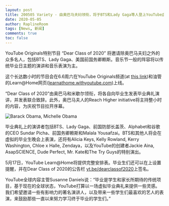 ```yaml
---
layout: post
title: 200505 Variety - 由奥巴马夫妇领衔，将于BTS和Lady Gaga等人登上YouTube虚拟毕业典礼
date: 2020-05-05
author: RaplineRoom
tags: [News, 新闻]
comments: true
toc: false
---
```


YouTube Originals特别节目 “Dear Class of 2020” 将邀请除奥巴马夫妇之外的众多名人，包括BTS、Lady Gaga、美国前国务卿赖斯。音乐节一般的阵容将以传统毕业日主题的演讲和音乐表演为主。

这个长达数小时的节目会在6.6周六在YouTube Originals频道(at [this link](https://www.youtube.com/channel/UCqVDpXKLmKeBU_yyt_QkItQ))和油管的Learn@Home网页([learnathome.withyoutube.com](https://learnathome.withyoutube.com/))上线。

“Dear Class of 2020”由奥巴马和米歇尔领衔，将各自向毕业生发表毕业典礼演讲，并发表联合致辞。此外，奥巴马夫人的Reach Higher initiative将主持整小时的内容，为庆祝节目拉开序幕。

![Barack Obama, Michelle Obama](https://tva1.sinaimg.cn/large/007S8ZIlgy1gei343zj17j30ix0an75r.jpg)

毕业典礼上的演讲者包括BTS、Lady Gaga、前国防部长盖茨、Alphabet和谷歌的CEO Sundar Picha、前国务卿赖斯和Malala Yousafzai。BTS和其他人将会在虚拟的毕业生晚会上表演，还将有Alicia Keys, Kelly Rowland, Kerry Washington, Chloe x Halle, Zendaya，以及YouTube的创建者Jackie Aina, AsapSCIENCE, Dude Perfect, Mr. Kate和The Try Guys的特别演出。

5月17日，YouTube Learn@Home将提供完整安排表。毕业生们还可以在上设置提醒，并在Dear Class of 2020的公告栏 [yt.be/dearclassof2020](https://yt.be/dearclassof2020)上签名。

YouTube全球内容主管Susanne Daniels说：“毕业是学生和家长所期待的传统项目，基于现在的全球状态，YouTube打算以一场虚拟毕业典礼来提供一些灵感。我们希望邀请一些有影响力的著名演讲人，以及带来一些学生们最喜欢的艺人的表演，来鼓励那些一直以来努力学习终于毕业的学生们。”
